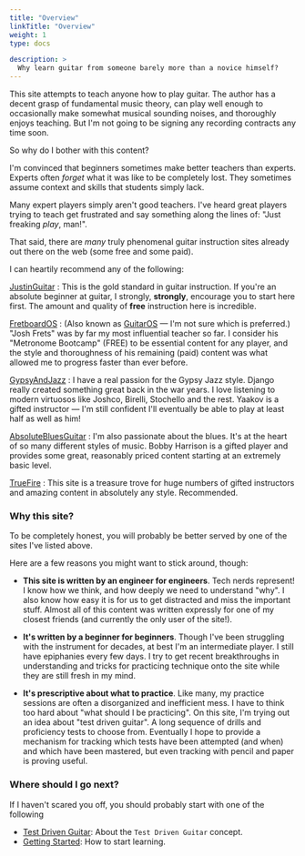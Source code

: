 ```yaml
---
title: "Overview"
linkTitle: "Overview"
weight: 1
type: docs

description: >
  Why learn guitar from someone barely more than a novice himself?
---
```


This site attempts to teach anyone how to play guitar. The author has a decent grasp of fundamental music theory, can play well enough to occasionally make somewhat musical sounding noises, and thoroughly enjoys teaching. But I'm not going to be signing any recording contracts any time soon.

So why do I bother with this content?

I'm convinced that beginners sometimes make better teachers than experts. Experts often *forget* what it was like to be completely lost. They sometimes assume context and skills that students simply lack.

Many expert players simply aren't good teachers. I've heard great players trying to teach get frustrated and say something along the lines of: "Just freaking *play*, man!".

That said, there are *many* truly phenomenal guitar instruction sites already out there on the web (some free and some paid).

I can heartily recommend any of the following:

[JustinGuitar](https://justinguitar.com)
: This is the gold standard in guitar instruction. If you're an absolute beginner at guitar, I strongly, **strongly**, encourage you to start here first. The amount and quality of **free** instruction here is incredible.

[FretboardOS](https://fretboardanatomy.com)
: (Also known as [GuitarOS](https://www.guitaros.com) &mdash; I'm not sure which is preferred.) "Josh Frets" was by far my most influential teacher so far. I consider his "Metronome Bootcamp" (FREE) to be essential content for any player, and the style and thoroughness of his remaining (paid) content was what allowed me to progress faster than ever before.

[GypsyAndJazz](https://www.gypsyandjazz.com)
: I have a real passion for the Gypsy Jazz style. Django really created something great back in the war years. I love listening to modern virtuosos like Joshco, Birelli, Stochello and the rest. Yaakov is a gifted instructor &mdash; I'm still confident I'll eventually be able to play at least half as well as him!

[AbsoluteBluesGuitar](http://absolutebluesguitar.com)
: I'm also passionate about the blues. It's at the heart of so many different styles of music. Bobby Harrison is a gifted player and provides some great, reasonably priced content starting at an extremely basic level.

[TrueFire](https://truefire.com)
: This site is a treasure trove for huge numbers of gifted instructors and amazing content in absolutely any style. Recommended.


### Why this site?

To be completely honest, you will probably be better served by one of the sites I've listed above.

Here are a few reasons you might want to stick around, though:

* **This site is written by an engineer for engineers**. Tech nerds represent! I know how we think, and how deeply we need to understand "why". I also know how easy it is for us to get distracted and miss the important stuff. Almost all of this content was written expressly for one of my closest friends (and currently the only user of the site!).

* **It's written by a beginner for beginners**. Though I've been struggling with the instrument for decades, at best I'm an intermediate player. I still have epiphanies every few days. I try to get recent breakthroughs in understanding and tricks for practicing technique onto the site while they are still fresh in my mind.

* **It's prescriptive about what to practice**. Like many, my practice sessions are often a disorganized and inefficient mess. I have to think too hard about "what should I be practicing". On this site, I'm trying out an idea about "test driven guitar". A long sequence of drills and proficiency tests to choose from. Eventually I hope to provide a mechanism for tracking which tests have been attempted (and when) and which have been mastered, but even tracking with pencil and paper is proving useful.

### Where should I go next?

If I haven't scared you off, you should probably start with one of the following

* [Test Driven Guitar](#TODO): About the `Test Driven Guitar` concept.
* [Getting Started](#TODO): How to start learning.
